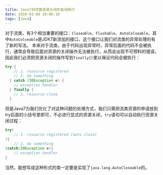 ```yaml
---
title: Java7对流类资源关闭的自动执行
date: 2016-03-08 10:06:10
tags: [Java]
---
```

对于流类，有3个相当重要的接口：`Closeable`、`Flushable`、`AutoColseable`，其中`AutoColseable`是JDK7新添加的接口，这个接口让我们对流类的异常处理的有了新的写法。
本来对于流类，由于代码出现异常时，异常后面的代码不会被执行，通常会导致后面对资源的关闭操作无法被执行，从而会出现不可预料的错误，因此我们必须把资源关闭的操作写到`finally{}`里以保证代码会被执行：
```java
try {
    // 1. resource registered
    // 2. do something
  } catch (IOException e) {
    // exception handler
  } finally {
    // 3. resource close
  }
```
但是Java7为我们优化了对这种问题的处理方式，我们只需把流类资源的申请放到try后面的小括号里即可，不必进行显式的资源关闭，`try`语句可以自动执行资源关闭过程：
```java
try(
    // 1. resource registered [auto close]
){
    // 2. do something
}catch(IOException e){
    // exception handler
}
```
当然，能想写成这种形式的类一定要是实现了`java.lang.AutoCloseable`的。